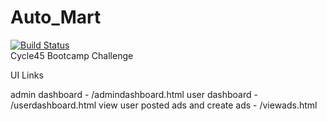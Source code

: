 # Auto_Mart
[![Build Status](https://travis-ci.org/OduduU/Auto_Mart.svg?branch=develop)](https://travis-ci.org/OduduU/Auto_Mart)
\
Cycle45 Bootcamp Challenge 


UI Links

admin dashboard - /admindashboard.html
user dashboard - /userdashboard.html
view user posted ads and create ads - /viewads.html